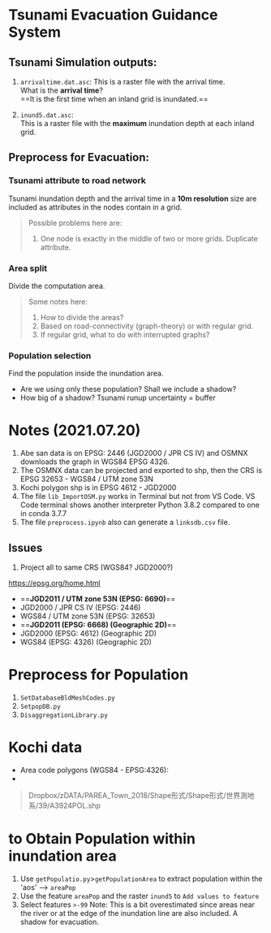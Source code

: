 # Tsunami Evacuation Guidance System

## Tsunami Simulation outputs:  
1. `arrivaltime.dat.asc`:
	This is a raster file with the arrival time.  
	What is the **arrival time**?  
	==It is the first time when an inland grid is inundated.==  
	
2. `inund5.dat.asc`:  
	This is a raster file with the **maximum** inundation depth at each inland grid.  
	
## Preprocess for Evacuation:
### Tsunami attribute to road network
Tsunami inundation depth and the arrival time in a **10m resolution** size are included as attributes in the nodes contain in a grid.
> Possible problems here are:  
> 1. One node is exactly in the middle of two or more grids. Duplicate attribute.  

### Area split
Divide the computation area.  
> Some notes here:   
> 1. How to divide the areas?  
> 2. Based on road-connectivity (graph-theory) or with regular grid.
> 3. If regular grid, what to do with interrupted graphs?


### Population selection
Find the population inside the inundation area.  
- Are we using only these population? Shall we include a shadow?
- How big of a shadow? Tsunami runup uncertainty = buffer

# Notes (2021.07.20)

1. Abe san data is on EPSG: 2446 (JGD2000 / JPR CS IV) and OSMNX downloads the graph in WGS84 EPSG 4326. 
2. The OSMNX data can be projected and exported to shp, then the CRS is EPSG 32653 - WGS84 / UTM zone 53N
3. Kochi polygon shp is in EPSG 4612 - JGD2000  
4. The file `lib_ImportOSM.py` works in Terminal but not from VS Code. VS Code terminal shows another interpreter Python 3.8.2 compared to one in conda 3.7.7
5. The file `preprocess.ipynb` also can generate a `linksdb.csv` file.



## Issues

1. Project all to same CRS (WGS84? JGD2000?)

https://epsg.org/home.html

- ==**JGD2011 / UTM zone 53N (EPSG: 6690)**==
- JGD2000 / JPR CS IV (EPSG: 2446)
- WGS84 / UTM zone 53N (EPSG: 32653)
- ==**JGD2011 (EPSG: 6668) (Geographic 2D)**==
- JGD2000 (EPSG: 4612) (Geographic 2D)
- WGS84 (EPSG: 4326) (Geographic 2D)
	
# Preprocess for Population

1. `SetDatabaseBldMeshCodes.py`
2. `SetpopDB.py`
3. `DisaggregationLibrary.py`

# Kochi data

- Area code polygons (WGS84 - EPSG:4326):  
- 
> Dropbox/zDATA/PAREA_Town_2018/Shape形式/Shape形式/世界測地系/39/A3924POL.shp

# to Obtain Population within inundation area
1. Use `getPopulatio.py`>`getPopulationArea` to extract population within the 'aos' --> `areaPop`
2. Use the feature `areaPop` and the raster `inund5` to `Add values to feature`
3. Select features `>-99`
Note: This is a bit overestimated since areas near the river or at the edge of the inundation line are also included. A shadow for evacuation.
